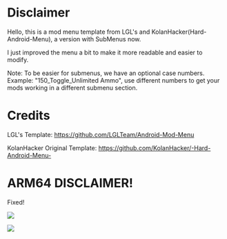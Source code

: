 # Disclaimer
Hello, this is a mod menu template from LGL's and KolanHacker(Hard-Android-Menu), a version with SubMenus now.

I just improved the menu a bit to make it more readable and easier to modify.

Note: To be easier for submenus, we have an optional case numbers. 
Example: "150_Toggle_Unlimited Ammo", use different numbers to get your mods working in a different submenu section.

# Credits
LGL's Template: https://github.com/LGLTeam/Android-Mod-Menu

KolanHacker Original Template: https://github.com/KolanHacker/-Hard-Android-Menu-

# ARM64 DISCLAIMER!
Fixed!


![](https://i.imgur.com/q4KTFED.jpeg)

![](https://i.imgur.com/SY6djkG.jpeg)
